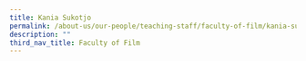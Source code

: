 ```yaml
---
title: Kania Sukotjo
permalink: /about-us/our-people/teaching-staff/faculty-of-film/kania-sukotjo/
description: ""
third_nav_title: Faculty of Film
---
```

